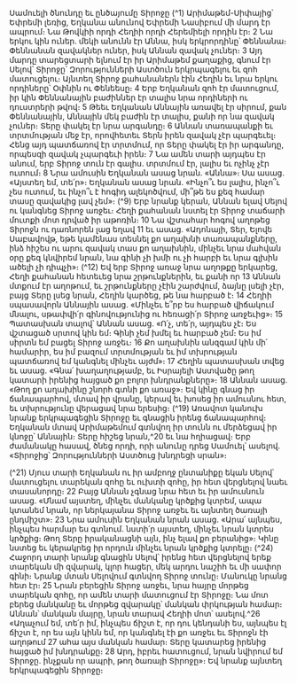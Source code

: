 
Սամուելի ծնունդը եւ ընծայումը Տիրոջը
(^1) Արիմաթեմ-Սիփայից՝ Եփրեմի լեռից, Եղկանա անունով Եփրեմի Նասիբում մի մարդ էր ապրում։ Նա Թովկիի որդի
Հեղիի որդի Հերեմիելի որդին էր։ 2 Նա երկու կին ուներ. մեկի անունն էր Աննա, իսկ երկրորդինը՝ Փեննանա։ Փեննանան
զավակներ ուներ, իսկ Աննան զավակ չուներ։ 3 Այդ մարդը տարեցտարի ելնում էր իր Արիմաթեմ քաղաքից, գնում էր
Սելով՝ Տիրոջը՝ Զորությունների Աստծուն երկրպագելու եւ զոհ մատուցելու։ Այնտեղ Տիրոջ քահանաներն էին Հեղին եւ
նրա երկու որդիները՝ Օփնին ու Փենեեսը։ 4 Երբ Եղկանան զոհ էր մատուցում, իր կին Փեննանային բաժիններ էր տալիս
նրա որդիների ու դուստրերի թվով։ 5 Թեեւ Եղկանան Աննային առավել էր սիրում, քան Փեննանային, Աննային մեկ
բաժին էր տալիս, քանի որ նա զավակ չուներ։ Տերը փակել էր նրա արգանդը։ 6 Աննան տառապանքի եւ տրտմության մեջ
էր, որովհետեւ Տերն իրեն զավակ չէր պարգեւել։ Հենց այդ պատճառով էր տրտմում, որ Տերը փակել էր իր արգանդը,
որպեսզի զավակ չպարգեւի իրեն։ 7 Նա ամեն տարի այդպես էր անում, երբ Տիրոջ տուն էր գալիս. տրտմում էր, լալիս եւ
ոչինչ չէր ուտում։ 8 Նրա ամուսին Եղկանան ասաց նրան. «Աննա»։ Սա ասաց. «Այստեղ եմ, տե՛ր»։ Եղկանան ասաց
նրան. «Ինչո՞ւ ես լալիս, ինչո՞ւ չես ուտում, եւ ինչո՞ւ է հոգիդ ալեկոծվում, մի՞թե ես քեզ համար տասը զավակից լավ չեմ»։
(^9) Երբ նրանք կերան, Աննան ելավ Սելով ու կանգնեց Տիրոջ առջեւ։ Հեղի քահանան նստել էր Տիրոջ տաճարի մուտքի
մոտ դրված իր աթոռին։ 10 Նա վշտահար հոգով աղոթեց Տիրոջն ու դառնորեն լաց եղավ 11 եւ ասաց. «Ադոնայի, Տեր,
Ելովե Սաբավովթ, եթե կամենաս տեսնել քո աղախնի տառապանքները, ինձ հիշես ու արու զավակ տաս քո աղախնին,
մինչեւ նրա մահվան օրը քեզ կնվիրեմ նրան, նա գինի չի խմի ու չի հարբի եւ նրա գլխին ածելի չի դիպչի»։
(^12) Եվ երբ Տիրոջ առաջ նրա աղոթքը երկարեց, Հեղի քահանան հետեւեց նրա շրթունքներին, եւ քանի որ 13 Աննան
մտքում էր աղոթում, եւ շրթունքները չէին շարժվում, ձայնը լսելի չէր, բայց Տերը լսեց նրան, Հեղին կարծեց, թե նա
հարբած է։ 14 Հեղիի սպասավորն Աննային ասաց. «Մինչեւ ե՞րբ ես հարբած վիճակում մնալու, սթափվի՛ր գինովությունից
ու հեռացի՛ր Տիրոջ առջեւից»։ 15 Պատասխան տալով՝ Աննան ասաց. «Ո՛չ, տե՛ր, այդպես չէ։ Ես վշտացած սրտով կին եմ։
Գինի չեմ խմել եւ հարբած չեմ։ Ես իմ սիրտն եմ բացել Տիրոջ առջեւ։ 16 Քո աղախնին անզգամ կին մի՛ համարիր, ես իմ
բազում տրտմության եւ իմ տխրության պատճառով եմ կանգնել մինչեւ այժմ»։ 17 Հեղին պատասխան տվեց եւ ասաց.
«Գնա՛ խաղաղությամբ, եւ Իսրայելի Աստվածը թող կատարի իրենից հայցած քո բոլոր խնդրանքները»։ 18 Աննան ասաց.
«Թող քո աղախինը շնորհ գտնի քո առաջ»։ Եվ կինը գնաց իր ճանապարհով, մտավ իր վրանը, կերավ եւ խոսեց իր
ամուսնու հետ, եւ տխրությունը վերացավ նրա երեսից։
(^19) Առավոտ կանուխ նրանք երկրպագեցին Տիրոջը եւ գնացին իրենց ճանապարհով։ Եղկանան մտավ Արիմաթեմում
գտնվող իր տունն ու մերձեցավ իր կնոջը՝ Աննային։ Տերը հիշեց նրան,^20 եւ նա հղիացավ։ Երբ ժամանակը հասավ, ծնեց
որդի, որի անունը դրեց Սամուել՝ ասելով. «Տիրոջից՝ Զորությունների Աստծուց խնդրեցի սրան»։


(^21) Մյուս տարի Եղկանան ու իր ամբողջ ընտանիքը եկան Սելով՝ մատուցելու տարեկան զոհը եւ ուխտի զոհը, իր հետ
վերցնելով նաեւ տասանորդը։ 22 Բայց Աննան չգնաց նրա հետ եւ իր ամուսնուն ասաց. «Մնամ այստեղ, մինչեւ մանկանը
կրծքից կտրեմ, ապա կտանեմ նրան, որ ներկայանա Տիրոջ առջեւ եւ այնտեղ ծառայի ընդմիշտ»։ 23 Նրա ամուսին
Եղկանան նրան ասաց. «Արա՛ այնպես, ինչպես հարմար ես գտնում. նստի՛ր այստեղ, մինչեւ նրան կտրես կրծքից։ Թող
Տերը իրականացնի այն, ինչ ելավ քո բերանից»։ Կինը նստեց եւ կերակրեց իր որդուն մինչեւ նրան կրծքից կտրելը։
(^24) Հաջորդ տարի նրանք գնացին Սելով՝ իրենց հետ վերցնելով երեք տարեկան մի զվարակ, կլոր հացեր, մեկ արդու
նաշիհ եւ մի սափոր գինի։ Նրանք մտան Սելովում գտնվող Տիրոջ տունը։ Մանուկը նրանց հետ էր։ 25 Նրան բերեցին
Տիրոջ առջեւ, նրա հայրը մորթեց տարեկան զոհը, որ ամեն տարի մատուցում էր Տիրոջը։ Նա մոտ բերեց մանկանը եւ
մորթեց զվարակը՝ մանկան փրկության համար։ Աննան՝ մանկան մայրը, նրան տարավ Հեղիի մոտ՝ ասելով.^26 «Աղաչում
եմ, տե՛ր իմ, ինչպես ճիշտ է, որ դու կենդանի ես, այնպես էլ ճիշտ է, որ ես այն կինն եմ, որ կանգնել էի քո առջեւ եւ Տիրոջն
էի աղոթում 27 ահա այս մանկան համար։ Տերը կատարեց իրենից հայցած իմ խնդրանքը։ 28 Արդ, իբրեւ հատուցում, նրան
նվիրում եմ Տիրոջը. ինչքան որ ապրի, թող ծառայի Տիրոջը»։
Եվ նրանք այնտեղ երկրպագեցին Տիրոջը։

